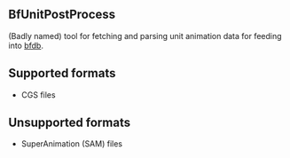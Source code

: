 BfUnitPostProcess
-----------------

(Badly named) tool for fetching and parsing unit animation data for feeding into [bfdb](https://github.com/Deathmax/bfdb).

## Supported formats

* CGS files

## Unsupported formats

* SuperAnimation (SAM) files
